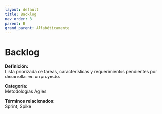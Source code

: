 ```yaml
---
layout: default
title: Backlog
nav_order: 3
parent: B
grand_parent: Alfabéticamente
---
```


# Backlog

**Definición:**  
Lista priorizada de tareas, características y requerimientos pendientes por desarrollar en un proyecto.

**Categoría:**  
Metodologías Ágiles  

  


**Términos relacionados:**  
Sprint, Spike
